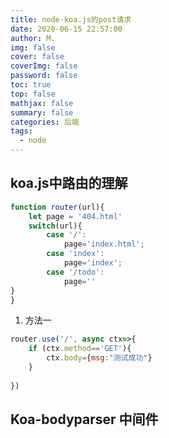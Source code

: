 ```yaml
---
title: node-koa.js的post请求
date: 2020-06-15 22:57:00
author: M.
img: false
cover: false
coverImg: false
password: false
toc: true
top: false
mathjax: false
summary: false 
categories: 后端
tags:
  - node
---
```



## koa.js中路由的理解

```javascript
function router(url){
    let page = '404.html'
    switch(url){
        case '/':
            page='index.html';
        case 'index':
            page='index';
        case '/todo':
            page=''
}   
}
```





1. 方法一

```javascript
router.use('/', async ctx=>{
    if (ctx.method=='GET'){
        ctx.body={msg:"测试成功"}
    }
  
})
```

## Koa-bodyparser 中间件
